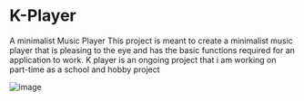 # K-Player
A minimalist Music Player
This project is meant to create a minimalist music player that is pleasing to the eye and has the basic functions required for an application to work.
K player is an ongoing project that i am working on part-time as a school and hobby project


![image](https://user-images.githubusercontent.com/38155560/83442681-3bc08380-a451-11ea-974a-d5cc77575a0c.png)

